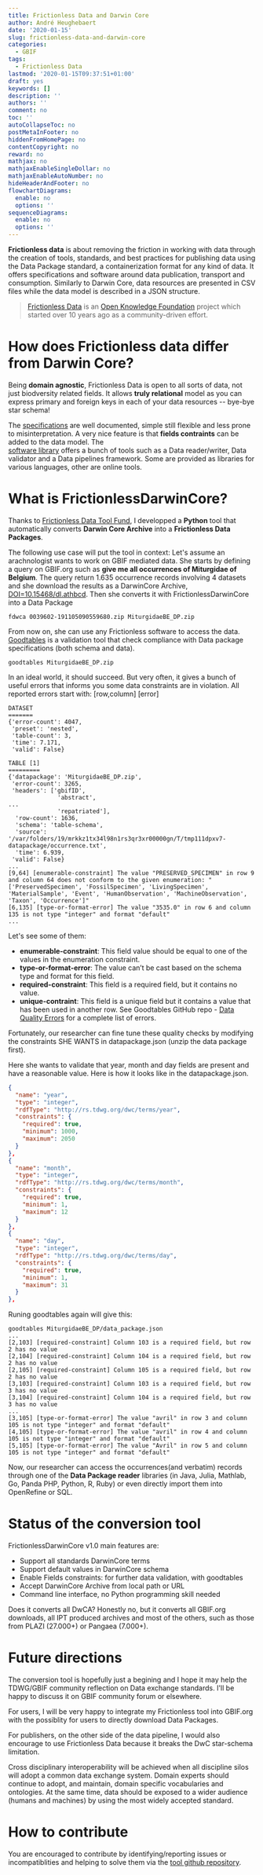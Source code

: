 ```yaml
---
title: Frictionless Data and Darwin Core
author: André Heughebaert
date: '2020-01-15'
slug: frictionless-data-and-darwin-core
categories:
  - GBIF
tags:
  - Frictionless Data
lastmod: '2020-01-15T09:37:51+01:00'
draft: yes
keywords: []
description: ''
authors: ''
comment: no
toc: ''
autoCollapseToc: no
postMetaInFooter: no
hiddenFromHomePage: no
contentCopyright: no
reward: no
mathjax: no
mathjaxEnableSingleDollar: no
mathjaxEnableAutoNumber: no
hideHeaderAndFooter: no
flowchartDiagrams:
  enable: no
  options: ''
sequenceDiagrams:
  enable: no
  options: ''
---
```


**Frictionless data** is about removing the friction in working with data through the creation of tools, standards, and best practices for publishing data using the Data Package standard, a containerization format for any kind of data. It offers specifications and software around data publication, transport and consumption. Similarly to Darwin Core, data resources are presented in CSV files while the data model is described in a JSON structure.

<!--more-->

> [Frictionless Data](https://frictionlessdata.io/) is an [Open Knowledge Foundation](https://okfn.org/) project which started over 10 years ago as a community-driven effort.

# How does Frictionless data differ from Darwin Core?

Being **domain agnostic**, Frictionless Data is open to all sorts of data, not just biodversity related fields.
It allows **truly relational** model as you can express primary and foreign keys in each of your data resources -- bye-bye star schema!

The [specifications](https://frictionlessdata.io/specs/) are well documented, simple still flexible and less prone to misinterpretation.
A very nice feature is that **fields contraints** can be added to the data model.
The <br>[software library](https://frictionlessdata.io/software/) offers a bunch of tools such as a Data reader/writer, Data validator and a Data pipelines framework. Some are provided as libraries for various languages, other are online tools.

# What is FrictionlessDarwinCore?

Thanks to [Frictionless Data Tool Fund](https://toolfund.frictionlessdata.io/), I developped a **Python** tool that automatically converts **Darwin Core Archive** into a **Frictionless Data Packages**.

The following use case will put the tool in context:
Let's assume an arachnologist wants to work on GBIF mediated data. She starts by defining a query on GBIF.org such as **give me all occurrences of Miturgidae of Belgium**. The query return 1.635 occurrence records involving 4 datasets and she download the results as a DarwinCore Archive, [DOI=10.15468/dl.athbcd](https://doi.org/10.15468/dl.athbcd).
Then she converts it with FrictionlessDarwinCore into a Data Package

```script
fdwca 0039602-191105090559680.zip MiturgidaeBE_DP.zip
```
From now on, she can use any Frictionless software to access the data.
[Goodtables](https://goodtables.readthedocs.io/en/latest/) is a validation tool that check compliance with Data package specifications (both schema and data).

```script
goodtables MiturgidaeBE_DP.zip
```
In an ideal world, it should succeed. But very often, it gives a bunch of useful errors that informs you some data constraints are in violation. All reported errors start with: [row,column] [error]
```script
DATASET
=======
{'error-count': 4047,
 'preset': 'nested',
 'table-count': 3,
 'time': 7.171,
 'valid': False}

TABLE [1]
=========
{'datapackage': 'MiturgidaeBE_DP.zip',
 'error-count': 3265,
 'headers': ['gbifID',
              'abstract',
...
              'repatriated'],
  'row-count': 1636,
  'schema': 'table-schema',
  'source': '/var/folders/19/mrkkz1tx34l98n1rs3qr3xr00000gn/T/tmp111dpxv7-datapackage/occurrence.txt',
  'time': 6.939,
 'valid': False}
...
[9,64] [enumerable-constraint] The value "PRESERVED_SPECIMEN" in row 9 and column 64 does not conform to the given enumeration: "['PreservedSpecimen', 'FossilSpecimen', 'LivingSpecimen', 'MaterialSample', 'Event', 'HumanObservation', 'MachineObservation', 'Taxon', 'Occurrence']"
[6,135] [type-or-format-error] The value "3535.0" in row 6 and column 135 is not type "integer" and format "default"
...
```

Let's see some of them:

* **enumerable-constraint**: This field value should be equal to one of the values in the enumeration constraint.
* **type-or-format-error**: The value can’t be cast based on the schema type and format for this field.
* **required-constraint**: This field is a required field, but it contains no value.
* **unique-contraint**: This field is a unique field but it contains a value that has been used in another row.
See Goodtables GitHub repo - [Data Quality Errors](https://github.com/frictionlessdata/goodtables-py#data-quality-errors) for a complete list of errors.

Fortunately, our researcher can fine tune these quality checks by modifying the constraints SHE WANTS in datapackage.json (unzip the data package first).

Here she wants to validate that year, month and day fields are present and have a reasonable value. Here is how it looks like in the datapackage.json.
```JSON
{
  "name": "year",
  "type": "integer",
  "rdfType": "http://rs.tdwg.org/dwc/terms/year",
  "constraints": {
    "required": true,
    "minimum": 1000,
    "maximum": 2050
  }
},
{
  "name": "month",
  "type": "integer",
  "rdfType": "http://rs.tdwg.org/dwc/terms/month",
  "constraints": {
    "required": true,
    "minimum": 1,
    "maximum": 12
  }
},
{
  "name": "day",
  "type": "integer",
  "rdfType": "http://rs.tdwg.org/dwc/terms/day",
  "constraints": {
    "required": true,
    "minimum": 1,
    "maximum": 31
  }
},
```
Runing goodtables again will give this:
```script
goodtables MiturgidaeBE_DP/data_package.json
...
[2,103] [required-constraint] Column 103 is a required field, but row 2 has no value
[2,104] [required-constraint] Column 104 is a required field, but row 2 has no value
[2,105] [required-constraint] Column 105 is a required field, but row 2 has no value
[3,103] [required-constraint] Column 103 is a required field, but row 3 has no value
[3,104] [required-constraint] Column 104 is a required field, but row 3 has no value
...
[3,105] [type-or-format-error] The value "avril" in row 3 and column 105 is not type "integer" and format "default"
[4,105] [type-or-format-error] The value "avril" in row 4 and column 105 is not type "integer" and format "default"
[5,105] [type-or-format-error] The value "Avril" in row 5 and column 105 is not type "integer" and format "default"
```

Now, our researcher can access the occurrences(and verbatim) records through one of the **Data Package reader** libraries (in Java, Julia, Mathlab, Go, Panda PHP, Python, R, Ruby) or even directly import them into OpenRefine or SQL.

# Status of the conversion tool

FrictionlessDarwinCore v1.0 main features are:

* Support all standards DarwinCore terms
* Support default values in DarwinCore schema
* Enable Fields constraints: for further data validation, with goodtables
* Accept DarwinCore Archive from local path or URL
* Command line interface, no Python programming skill needed

Does it converts all DwCA? Honestly no, but it converts all GBIF.org downloads, all IPT produced archives and most of the others, such as those from PLAZI (27.000+) or Pangaea (7.000+).

# Future directions

The conversion tool is hopefully just a begining and I hope it may help the TDWG/GBIF community reflection on Data exchange standards.
I'll be happy to discuss it on GBIF community forum or elsewhere.

For users, I will be very happy to integrate my Frictionless tool into GBIF.org with the possiblity for users to directly download Data Packages.

For publishers, on the other side of the data pipeline, I would also encourage to use Frictionless Data because it breaks the DwC star-schema limitation.

Cross disciplinary interoperability will be achieved when all discipline silos will adopt a common data exchange system. Domain experts should continue to adopt, and maintain, domain specific vocabularies and ontologies. At the same time, data should be exposed to a wider audience (humans and machines) by using the most widely accepted standard.

# How to contribute

You are encouraged to contribute by identifying/reporting issues or incompatiblities and helping to solve them via the [tool github repository](https://github.com/frictionlessdata/FrictionlessDarwinCore/releases).



